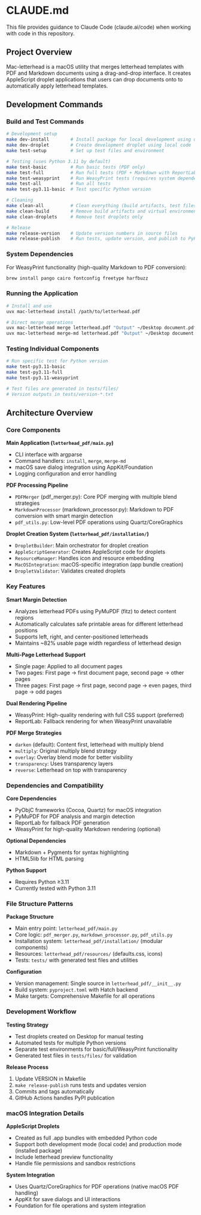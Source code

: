 # CLAUDE.md

This file provides guidance to Claude Code (claude.ai/code) when working with code in this repository.

## Project Overview

Mac-letterhead is a macOS utility that merges letterhead templates with PDF and Markdown documents using a drag-and-drop interface. It creates AppleScript droplet applications that users can drop documents onto to automatically apply letterhead templates.

## Development Commands

### Build and Test Commands
```bash
# Development setup
make dev-install        # Install package for local development using uv
make dev-droplet        # Create development droplet using local code
make test-setup         # Set up test files and environment

# Testing (uses Python 3.11 by default)
make test-basic         # Run basic tests (PDF only)
make test-full          # Run full tests (PDF + Markdown with ReportLab)
make test-weasyprint    # Run WeasyPrint tests (requires system dependencies)
make test-all           # Run all tests
make test-py3.11-basic  # Test specific Python version

# Cleaning
make clean-all          # Clean everything (build artifacts, test files, droplets)
make clean-build        # Remove build artifacts and virtual environments only
make clean-droplets     # Remove test droplets only

# Release
make release-version    # Update version numbers in source files  
make release-publish    # Run tests, update version, and publish to PyPI
```

### System Dependencies
For WeasyPrint functionality (high-quality Markdown to PDF conversion):
```bash
brew install pango cairo fontconfig freetype harfbuzz
```

### Running the Application
```bash
# Install and use
uvx mac-letterhead install /path/to/letterhead.pdf

# Direct merge operations
uvx mac-letterhead merge letterhead.pdf "Output" ~/Desktop document.pdf
uvx mac-letterhead merge-md letterhead.pdf "Output" ~/Desktop document.md
```

### Testing Individual Components
```bash
# Run specific test for Python version
make test-py3.11-basic
make test-py3.11-full
make test-py3.11-weasyprint

# Test files are generated in tests/files/
# Version outputs in tests/version-*.txt
```

## Architecture Overview

### Core Components

**Main Application (`letterhead_pdf/main.py`)**
- CLI interface with argparse
- Command handlers: `install`, `merge`, `merge-md`
- macOS save dialog integration using AppKit/Foundation
- Logging configuration and error handling

**PDF Processing Pipeline**
- `PDFMerger` (pdf_merger.py): Core PDF merging with multiple blend strategies
- `MarkdownProcessor` (markdown_processor.py): Markdown to PDF conversion with smart margin detection
- `pdf_utils.py`: Low-level PDF operations using Quartz/CoreGraphics

**Droplet Creation System (`letterhead_pdf/installation/`)**
- `DropletBuilder`: Main orchestrator for droplet creation
- `AppleScriptGenerator`: Creates AppleScript code for droplets
- `ResourceManager`: Handles icon and resource embedding
- `MacOSIntegration`: macOS-specific integration (app bundle creation)
- `DropletValidator`: Validates created droplets

### Key Features

**Smart Margin Detection**
- Analyzes letterhead PDFs using PyMuPDF (fitz) to detect content regions
- Automatically calculates safe printable areas for different letterhead positions
- Supports left, right, and center-positioned letterheads
- Maintains ~82% usable page width regardless of letterhead design

**Multi-Page Letterhead Support**
- Single page: Applied to all document pages
- Two pages: First page → first document page, second page → other pages
- Three pages: First page → first page, second page → even pages, third page → odd pages

**Dual Rendering Pipeline**
- WeasyPrint: High-quality rendering with full CSS support (preferred)
- ReportLab: Fallback rendering for when WeasyPrint unavailable

**PDF Merge Strategies**
- `darken` (default): Content first, letterhead with multiply blend
- `multiply`: Original multiply blend strategy
- `overlay`: Overlay blend mode for better visibility
- `transparency`: Uses transparency layers
- `reverse`: Letterhead on top with transparency

### Dependencies and Compatibility

**Core Dependencies**
- PyObjC frameworks (Cocoa, Quartz) for macOS integration
- PyMuPDF for PDF analysis and margin detection
- ReportLab for fallback PDF generation
- WeasyPrint for high-quality Markdown rendering (optional)

**Optional Dependencies**
- Markdown + Pygments for syntax highlighting
- HTML5lib for HTML parsing

**Python Support**
- Requires Python ≥3.11
- Currently tested with Python 3.11

### File Structure Patterns

**Package Structure**
- Main entry point: `letterhead_pdf/main.py` 
- Core logic: `pdf_merger.py`, `markdown_processor.py`, `pdf_utils.py`
- Installation system: `letterhead_pdf/installation/` (modular components)
- Resources: `letterhead_pdf/resources/` (defaults.css, icons)
- Tests: `tests/` with generated test files and utilities

**Configuration**
- Version management: Single source in `letterhead_pdf/__init__.py`
- Build system: `pyproject.toml` with Hatch backend
- Make targets: Comprehensive Makefile for all operations

### Development Workflow

**Testing Strategy**
- Test droplets created on Desktop for manual testing
- Automated tests for multiple Python versions
- Separate test environments for basic/full/WeasyPrint functionality
- Generated test files in `tests/files/` for validation

**Release Process**
1. Update VERSION in Makefile
2. `make release-publish` runs tests and updates version
3. Commits and tags automatically
4. GitHub Actions handles PyPI publication

### macOS Integration Details

**AppleScript Droplets**
- Created as full .app bundles with embedded Python code
- Support both development mode (local code) and production mode (installed package)
- Include letterhead preview functionality
- Handle file permissions and sandbox restrictions

**System Integration**
- Uses Quartz/CoreGraphics for PDF operations (native macOS PDF handling)
- AppKit for save dialogs and UI interactions
- Foundation for file operations and system integration